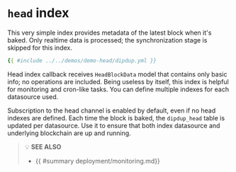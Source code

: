 # `head` index

This very simple index provides metadata of the latest block when it's baked. Only realtime data is processed; the synchronization stage is skipped for this index.

```yaml
{{ #include ../../demos/demo-head/dipdup.yml }}
```

Head index callback receives `HeadBlockData` model that contains only basic info; no operations are included. Being useless by itself, this index is helpful for monitoring and cron-like tasks. You can define multiple indexes for each datasource used.

Subscription to the head channel is enabled by default, even if no head indexes are defined. Each time the block is baked, the `dipdup_head` table is updated per datasource. Use it to ensure that both index datasource and underlying blockchain are up and running.

> 💡 **SEE ALSO**
>
> * {{ #summary deployment/monitoring.md}}
